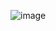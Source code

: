![image](https://user-images.githubusercontent.com/64565005/195475623-b8522a2e-1a0b-48a8-b3b9-8ec46a92edbf.png)
